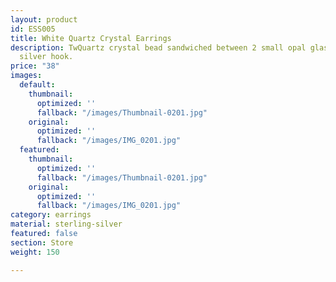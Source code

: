 ```yaml
---
layout: product
id: ESS005
title: White Quartz Crystal Earrings
description: TwQuartz crystal bead sandwiched between 2 small opal glass beads. Sterling
  silver hook.
price: "38"
images:
  default:
    thumbnail:
      optimized: ''
      fallback: "/images/Thumbnail-0201.jpg"
    original:
      optimized: ''
      fallback: "/images/IMG_0201.jpg"
  featured:
    thumbnail:
      optimized: ''
      fallback: "/images/Thumbnail-0201.jpg"
    original:
      optimized: ''
      fallback: "/images/IMG_0201.jpg"
category: earrings
material: sterling-silver
featured: false
section: Store
weight: 150

---
```

